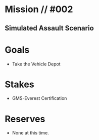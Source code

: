 # Mission // #002
## Simulated Assault Scenario

# Goals
- Take the Vehicle Depot

# Stakes
- GMS-Everest Certification

# Reserves
- None at this time.